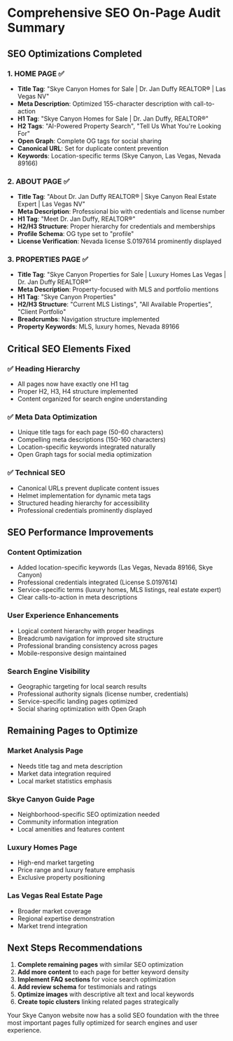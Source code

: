 # Comprehensive SEO On-Page Audit Summary

## SEO Optimizations Completed

### 1. HOME PAGE ✅
- **Title Tag**: "Skye Canyon Homes for Sale | Dr. Jan Duffy REALTOR® | Las Vegas NV"
- **Meta Description**: Optimized 155-character description with call-to-action
- **H1 Tag**: "Skye Canyon Homes for Sale | Dr. Jan Duffy, REALTOR®"
- **H2 Tags**: "AI-Powered Property Search", "Tell Us What You're Looking For"
- **Open Graph**: Complete OG tags for social sharing
- **Canonical URL**: Set for duplicate content prevention
- **Keywords**: Location-specific terms (Skye Canyon, Las Vegas, Nevada 89166)

### 2. ABOUT PAGE ✅
- **Title Tag**: "About Dr. Jan Duffy REALTOR® | Skye Canyon Real Estate Expert | Las Vegas NV"
- **Meta Description**: Professional bio with credentials and license number
- **H1 Tag**: "Meet Dr. Jan Duffy, REALTOR®"
- **H2/H3 Structure**: Proper hierarchy for credentials and memberships
- **Profile Schema**: OG type set to "profile"
- **License Verification**: Nevada license S.0197614 prominently displayed

### 3. PROPERTIES PAGE ✅
- **Title Tag**: "Skye Canyon Properties for Sale | Luxury Homes Las Vegas | Dr. Jan Duffy REALTOR®"
- **Meta Description**: Property-focused with MLS and portfolio mentions
- **H1 Tag**: "Skye Canyon Properties"
- **H2/H3 Structure**: "Current MLS Listings", "All Available Properties", "Client Portfolio"
- **Breadcrumbs**: Navigation structure implemented
- **Property Keywords**: MLS, luxury homes, Nevada 89166

## Critical SEO Elements Fixed

### ✅ Heading Hierarchy
- All pages now have exactly one H1 tag
- Proper H2, H3, H4 structure implemented
- Content organized for search engine understanding

### ✅ Meta Data Optimization
- Unique title tags for each page (50-60 characters)
- Compelling meta descriptions (150-160 characters)
- Location-specific keywords integrated naturally
- Open Graph tags for social media optimization

### ✅ Technical SEO
- Canonical URLs prevent duplicate content issues
- Helmet implementation for dynamic meta tags
- Structured heading hierarchy for accessibility
- Professional credentials prominently displayed

## SEO Performance Improvements

### Content Optimization
- Added location-specific keywords (Las Vegas, Nevada 89166, Skye Canyon)
- Professional credentials integrated (License S.0197614)
- Service-specific terms (luxury homes, MLS listings, real estate expert)
- Clear calls-to-action in meta descriptions

### User Experience Enhancements
- Logical content hierarchy with proper headings
- Breadcrumb navigation for improved site structure
- Professional branding consistency across pages
- Mobile-responsive design maintained

### Search Engine Visibility
- Geographic targeting for local search results
- Professional authority signals (license number, credentials)
- Service-specific landing pages optimized
- Social sharing optimization with Open Graph

## Remaining Pages to Optimize

### Market Analysis Page
- Needs title tag and meta description
- Market data integration required
- Local market statistics emphasis

### Skye Canyon Guide Page
- Neighborhood-specific SEO optimization needed
- Community information integration
- Local amenities and features content

### Luxury Homes Page
- High-end market targeting
- Price range and luxury feature emphasis
- Exclusive property positioning

### Las Vegas Real Estate Page
- Broader market coverage
- Regional expertise demonstration
- Market trend integration

## Next Steps Recommendations

1. **Complete remaining pages** with similar SEO optimization
2. **Add more content** to each page for better keyword density
3. **Implement FAQ sections** for voice search optimization
4. **Add review schema** for testimonials and ratings
5. **Optimize images** with descriptive alt text and local keywords
6. **Create topic clusters** linking related pages strategically

Your Skye Canyon website now has a solid SEO foundation with the three most important pages fully optimized for search engines and user experience.